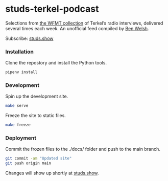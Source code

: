 # studs-terkel-podcast

Selections from [the WFMT collection](https://studsterkel.wfmt.com/) of Terkel’s radio interviews, delivered several times each week. An unofficial feed compiled by [Ben Welsh](https://palewi.re/who-is-ben-welsh/).

Subscribe: [studs.show](https://studs.show/)

### Installation

Clone the repostory and install the Python tools.

```bash
pipenv install
```

### Development

Spin up the development site.

```bash
make serve
```

Freeze the site to static files.

```bash
make freeze
```

### Deployment

Commit the frozen files to the ./docs/ folder and push to the main branch.

```bash
git commit -am "Updated site"
git push origin main
```

Changes will show up shortly at [studs.show](https://studs.show/).
